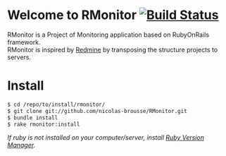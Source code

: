 # Welcome to RMonitor [![Build Status](https://secure.travis-ci.org/nicolas-brousse/RMonitor.png)](http://travis-ci.org/nicolas-brousse/RMonitor)

RMonitor is a Project of Monitoring application based on RubyOnRails framework.  
RMonitor is inspired by [Redmine](http://redmine.org) by transposing the structure projects to servers.

# Install

```bash
$ cd /repo/to/install/rmonitor/
$ git clone git://github.com/nicolas-brousse/RMonitor.git
$ bundle install
$ rake rmonitor:install
```

_If ruby is not installed on your computer/server, install [Ruby Version Manager](https://rvm.io/rvm/install/)._